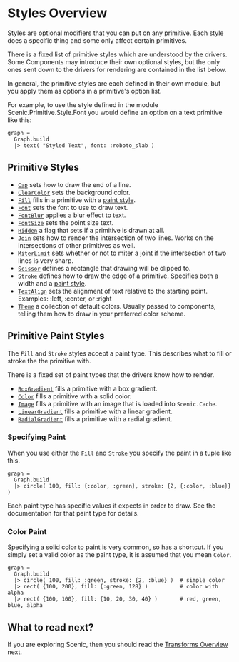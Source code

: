 # Styles Overview

Styles are optional modifiers that you can put on any primitive. Each style does a specific thing and some only affect certain primitives.

There is a fixed list of primitive styles which are understood by the drivers. Some Components may introduce their own optional styles, but the only ones sent down to the drivers for rendering are contained in the list below.

In general, the primitive styles are each defined in their own module, but you apply them as options in a primitive's option list.

For example, to use the style defined in the module Scenic.Primitive.Style.Font you would define an option on a text primitive like this:

    graph =
      Graph.build
      |> text( "Styled Text", font: :roboto_slab )

## Primitive Styles

* [`Cap`](Scenic.Primitive.Style.Cap.html) sets how to draw the end of a line.
* [`ClearColor`](Scenic.Primitive.Style.ClearColor.html) sets the background color. 
* [`Fill`](Scenic.Primitive.Style.Fill.html) fills in a primitive with a [paint style](overview_styles.html#primitive-paint-styles).
* [`Font`](Scenic.Primitive.Style.Font.html) sets the font to use to draw text.
* [`FontBlur`](Scenic.Primitive.Style.FontBlur.html) applies a blur effect to text.
* [`FontSize`](Scenic.Primitive.Style.FontSize.html) sets the point size text.
* [`Hidden`](Scenic.Primitive.Style.Hidden.html) a flag that sets if a primitive is drawn at all.
* [`Join`](Scenic.Primitive.Style.Join.html) sets how to render the intersection of two lines. Works on the intersections of other primitives as well.
* [`MiterLimit`](Scenic.Primitive.Style.MiterLimit.html) sets whether or not to miter a joint if the intersection of two lines is very sharp.
* [`Scissor`](Scenic.Primitive.Style.Scissor.html) defines a rectangle that drawing will be clipped to.
* [`Stroke`](Scenic.Primitive.Style.Stroke.html) defines how to draw the edge of a primitive. Specifies both a width and a [paint style](overview_styles.html#primitive-paint-styles).
* [`TextAlign`](Scenic.Primitive.Style.TextAlign.html) sets the alignment of text relative to the starting point. Examples: :left, :center, or :right
* [`Theme`](Scenic.Primitive.Style.Theme.html) a collection of default colors. Usually passed to components, telling them how to draw in your preferred color scheme.

## Primitive Paint Styles

The `Fill` and `Stroke` styles accept a paint type. This describes what to fill or stroke the the primitive with.

There is a fixed set of paint types that the drivers know how to render.

* [`BoxGradient`](Scenic.Primitive.Style.Paint.BoxGradient.html) fills a primitive with a box gradient.
* [`Color`](Scenic.Primitive.Style.Paint.Color.html) fills a primitive with a solid color. 
* [`Image`](Scenic.Primitive.Style.Paint.Image.html) fills a primitive with an image that is loaded into `Scenic.Cache`.
* [`LinearGradient`](Scenic.Primitive.Style.Paint.LinearGradient.html) fills a primitive with a linear gradient.
* [`RadialGradient`](Scenic.Primitive.Style.Paint.RadialGradient.html) fills a primitive with a radial gradient.

### Specifying Paint

When you use either the `Fill` and `Stroke` you specify the paint in a tuple like this.

    graph =
      Graph.build
      |> circle( 100, fill: {:color, :green}, stroke: {2, {:color, :blue}} )

Each paint type has specific values it expects in order to draw. See the documentation for that paint type for details.

### Color Paint

Specifying a solid color to paint is very common, so has a shortcut. If you simply set a valid color as the paint type, it is assumed that you mean `Color`.

    graph =
      Graph.build
      |> circle( 100, fill: :green, stroke: {2, :blue} )  # simple color
      |> rect( {100, 200}, fill: {:green, 128} )          # color with alpha
      |> rect( {100, 100}, fill: {10, 20, 30, 40} )       # red, green, blue, alpha

## What to read next?

If you are exploring Scenic, then you should read the [Transforms Overview](overview_transforms.html) next.



